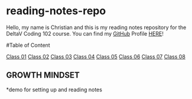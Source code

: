 # reading-notes-repo

Hello, my name is Christian and this is my reading notes repository for the DeltaV Coding 102 course. You can find my [GitHub](https://github.com/) Profile [HERE](https://github.com/CSStyles79)!

#Table of Content

[Class 01](https://github.com/CSStyles79/reading-notes-repo/blob/main/Read_01.md)
[Class 02](https://github.com/CSStyles79/reading-notes-repo/blob/main/Read_02.md)
[Class 03](https://github.com/CSStyles79/reading-notes-repo/blob/main/Read_03.md)
[Class 04](https://github.com/CSStyles79/reading-notes-repo/blob/main/Read_04.md)
[Class 05](https://github.com/CSStyles79/reading-notes-repo/blob/main/Read_05.md)
[Class 06](https://github.com/CSStyles79/reading-notes-repo/blob/main/Read_06.md)
[Class 07](https://github.com/CSStyles79/reading-notes-repo/blob/main/Read_07.md)
[Class 08](https://github.com/CSStyles79/reading-notes-repo/blob/main/Read_08.md)


## GROWTH MINDSET


*demo for setting up and reading notes
